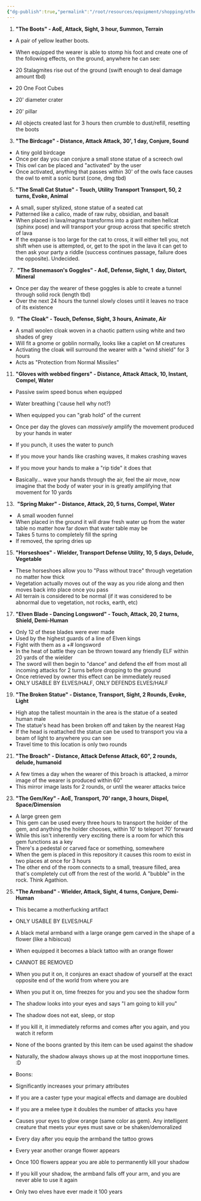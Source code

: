 ```yaml
---
{"dg-publish":true,"permalink":"/root/resources/equipment/shopping/other-items/"}
---
```


  

1. **"The Boots" - AoE, Attack, Sight, 3 hour, Summon, Terrain**

- A pair of yellow leather boots. 
- When equipped the wearer is able to stomp his foot and create one of the following effects, on the ground, anywhere he can see:

- 20 Stalagmites rise out of the ground (swift enough to deal damage amount tbd)
- 20 One Foot Cubes
- 20' diameter crater
- 20' pillar

- All objects created last for 3 hours then crumble to dust/refill, resetting the boots  
      
    

3. **"The Birdcage" - Distance, Attack Attack, 30', 1 day, Conjure, Sound**

- A tiny gold birdcage
- Once per day you can conjure a small stone statue of a screech owl
- This owl can be placed and "activated" by the user
- Once activated, anything that passes within 30' of the owls face causes the owl to emit a sonic burst (cone, dmg tbd)  
      
    

5. **"The Small Cat Statue" - Touch, Utility Transport Transport, 50, 2 turns, Evoke, Animal**

- A small, super stylized, stone statue of a seated cat
- Patterned like a calico, made of raw ruby, obsidian, and basalt
- When placed in lava/magma transforms into a giant molten hellcat (sphinx pose) and will transport your group across that specific stretch of lava
- If the expanse is too large for the cat to cross, it will either tell you, not shift when use is attempted, or, get to the spot in the lava it can get to then ask your party a riddle (success continues passage, failure does the opposite). Undecided.  
      
    

7.  **"The Stonemason's Goggles" - AoE, Defense, Sight, 1  day, Distort, Mineral**

- Once per day the wearer of these goggles is able to create a tunnel through solid rock (length tbd)
- Over the next 24 hours the tunnel slowly closes until it leaves no trace of its existence  
      
    

9.  **"The Cloak" - Touch, Defense, Sight, 3 hours, Animate, Air**  

- A small woolen cloak woven in a chaotic pattern using white and two shades of grey
- Will fit a gnome or goblin normally, looks like a caplet on M creatures
- Activating the cloak will surround the wearer with a "wind shield" for 3 hours
- Acts as "Protection from Normal Missiles"  
      
      
    

11. **"Gloves with webbed fingers" - Distance, Attack Attack, 10, Instant, Compel, Water**

- Passive swim speed bonus when equipped
- Water breathing ('cause hell why not?)
- When equipped you can "grab hold" of the current
- Once per day the gloves can *massively* amplify the movement produced by your hands in water

- If you punch, it uses the water to punch
- If you move your hands like crashing waves, it makes crashing waves
- If you move your hands to make a "rip tide" it does that
- Basically... wave your hands through the air, feel the air move, now imagine that the body of water your in is greatly amplifying that movement for 10 yards  
      
    

13.  **"Spring Maker" - Distance, Attack, 20, 5 turns, Compel, Water**

-  A small wooden funnel
- When placed in the ground it will draw fresh water up from the water table no matter how far down that water table may be
- Takes 5 turns to completely fill the spring
- If removed, the spring dries up  
      
    

15. **"Horseshoes" - Wielder, Transport Defense Utility, 10, 5 days, Delude, Vegetable**

- These horseshoes allow you to "Pass without trace" through vegetation no matter how thick
- Vegetation actually moves out of the way as you ride along and then moves back into place once you pass
- All terrain is considered to be normal (if it was considered to be abnormal due to vegetation, not rocks, earth, etc)  
      
    

17. **"Elven Blade - Dancing Longsword" - Touch, Attack, 20, 2 turns, Shield, Demi-Human**

- Only 12 of these blades were ever made
- Used by the highest guards of a line of Elven kings
- Fight with them as a +# longsword
- In the heat of battle they can be thrown toward any friendly ELF within 20 yards of the wielder
- The sword will then begin to "dance" and defend the elf from most all incoming attacks for 2 turns before dropping to the ground
- Once retrieved by owner this effect can be immediately reused
- ONLY USABLE BY ELVES/HALF, ONLY DEFENDS ELVES/HALF  
      
      
    

19. **"The Broken Statue" - Distance, Transport, Sight, 2 Rounds, Evoke, Light**

- High atop the tallest mountain in the area is the statue of a seated human male
- The statue's head has been broken off and taken by the nearest Hag
- If the head is reattached the statue can be used to transport you via a beam of light to anywhere you can see
- Travel time to this location is only two rounds  
      
    

21. **"The Broach" - Distance, Attack Defense Attack, 60", 2 rounds, delude, humanoid**

- A few times a day when the wearer of this broach is attacked, a mirror image of the wearer is produced within 60" 
- This mirror image lasts for 2 rounds, or until the wearer attacks twice  
      
    

23. **"The Gem/Key" - AoE, Transport, 70' range, 3 hours, Dispel, Space/Dimension**

- A large green gem
- This gem can be used every three hours to transport the holder of the gem, and anything the holder chooses, within 10' to teleport 70' forward
- While this isn't inherently very exciting there is a room for which this gem functions as a key
- There's a pedestal or carved face or something, somewhere
- When the gem is placed in this repository it causes this room to exist in two places at once for 3 hours
- The other end of the room connects to a small, treasure filled, area that's completely cut off from the rest of the world. A "bubble" in the rock. Think Agathion.  
      
    

25. **"The Armband" - Wielder, Attack, Sight, 4 turns, Conjure, Demi-Human**

- This became a motherfucking artifact
- ONLY USABLE BY ELVES/HALF
- A black metal armband with a large orange gem carved in the shape of a flower (like a hibiscus)
- When equipped it becomes a black tattoo with an orange flower
- CANNOT BE REMOVED
- When you put it on, it conjures an exact shadow of yourself at the exact opposite end of the world from where you are
- When you put it on, time freezes for you and you see the shadow form
- The shadow looks into your eyes and says "I am going to kill you"
- The shadow does not eat, sleep, or stop
- If you kill it, it immediately reforms and comes after you again, and you watch it reform
- None of the boons granted by this item can be used against the shadow
- Naturally, the shadow always shows up at the most inopportune times. :D
- Boons:

- Significantly increases your primary attributes
- If you are a caster type your magical effects and damage are doubled
- If you are a melee type it doubles the number of attacks you have
- Causes your eyes to glow orange (same color as gem). Any intelligent creature that meets your eyes must save or be shaken/demoralized

- Every day after you equip the armband the tattoo grows
- Every year another orange flower appears
- Once 100 flowers appear you are able to permanently kill your shadow
- If you kill your shadow, the armband falls off your arm, and you are never able to use it again
- Only two elves have ever made it 100 years